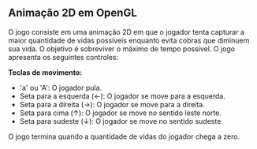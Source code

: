 ## Animação 2D em OpenGL

O jogo consiste em uma animação 2D em que o jogador tenta capturar a maior quantidade de vidas possíveis enquanto evita cobras que diminuem sua vida. O objetivo é sobreviver o máximo de tempo possível. O jogo apresenta os seguintes controles:

**Teclas de movimento:**
- 'a' ou 'A': O jogador pula.
- Seta para a esquerda (←): O jogador se move para a esquerda.
- Seta para a direita (→): O jogador se move para a direita.
- Seta para cima (↑): O jogador se move no sentido leste norte.
- Seta para sudeste (↓️): O jogador se move no sentido sudeste.

O jogo termina quando a quantidade de vidas do jogador chega a zero.
